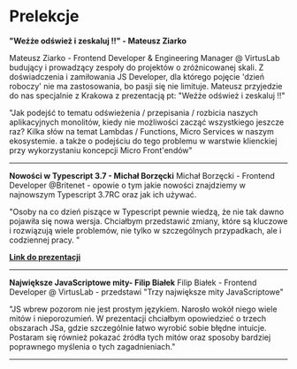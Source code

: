 # Prelekcje

**"Weźże odśwież i zeskaluj !!" -  Mateusz Ziarko**

Mateusz Ziarko - Frontend Developer & Engineering Manager @ VirtusLab budujący i prowadzący zespoły do projektów o zróżnicowanej skali. Z doświadczenia i zamiłowania JS Developer, dla którego pojęcie 'dzień roboczy' nie ma zastosowania, bo pasji się nie limituje. Mateusz przyjedzie do nas specjalnie z Krakowa z prezentacją pt: "Weźże odśwież i zeskaluj !!"

"Jak podejść to tematu odświeżenia / przepisania / rozbicia naszych aplikacyjnych monolitów, kiedy nie możliwości zacząć wszystkiego jeszcze raz? Kilka słów na temat Lambdas / Functions, Micro Services w naszym ekosystemie. a także o podejściu do tego problemu w warstwie klienckiej przy wykorzystaniu koncepcji Micro Front'endów"

---

**Nowości w Typescript 3.7 - Michał Borzęcki** 
Michał Borzęcki - Frontend Developer @Britenet - opowie o tym jakie nowości znajdziemy w najnowszym Typescript 3.7RC oraz jak ich używać.

"Osoby na co dzień piszące w Typescript pewnie wiedzą, że nie tak dawno pojawiła się nowa wersja. Chciałbym przedstawić zmiany, które są kluczowe i rozwiązują wiele problemów, nie tylko w szczególnych przypadkach, ale i codziennej pracy. "
 
 **[Link do prezentacji](https://l.facebook.com/l.php?u=https%3A%2F%2Fslides.com%2Fmichalborzecki%2Ftypescript%2Ffullscreen%3Ffbclid%3DIwAR2U5IkBjDvgNL02wI3zciYLdVr5wQYkUyBhJx9z91PisftsQhk5dWjfTVg&h=AT0KbTEW5nnf9d7WmJdnhrGnU2tYn8IjIVVDHrwrmmkW_4hEMpiskeF8DUouRRIkXgdiiEs7hW9T2YSzl4GUnFnQq78KZsxzcXhXRZ4J2c40l8mfIQNPd-aNYlrY-Sid4pfa5A)**

--- 
**Największe JavaScriptowe mity- Filip Białek** 
Filip Białek - Frontend Developer @ VirtusLab - przedstawi "Trzy największe mity JavaScriptowe"

"JS wbrew pozorom nie jest prostym językiem. Narosło wokół niego wiele mitów i nieporozumień. W prezentacji chciałbym opowiedzieć o trzech obszarach JSa, gdzie szczególnie łatwo wyrobić sobie błędne intuicje. Postaram się również pokazać źródła tych mitów oraz sposoby bardziej poprawnego myślenia o tych zagadnieniach."

 ---
 